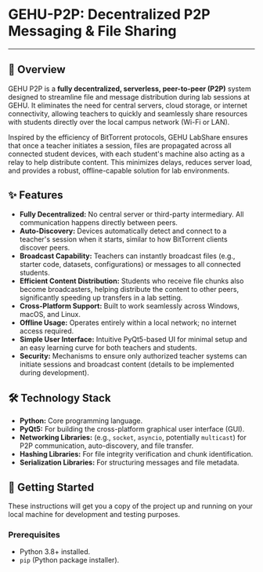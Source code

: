 # GEHU-P2P: Decentralized P2P Messaging & File Sharing

---

## 🚀 Overview

GEHU P2P is a **fully decentralized, serverless, peer-to-peer (P2P)** system designed to streamline file and message distribution during lab sessions at GEHU. It eliminates the need for central servers, cloud storage, or internet connectivity, allowing teachers to quickly and seamlessly share resources with students directly over the local campus network (Wi-Fi or LAN).

Inspired by the efficiency of BitTorrent protocols, GEHU LabShare ensures that once a teacher initiates a session, files are propagated across all connected student devices, with each student's machine also acting as a relay to help distribute content. This minimizes delays, reduces server load, and provides a robust, offline-capable solution for lab environments.

## ✨ Features

* **Fully Decentralized:** No central server or third-party intermediary. All communication happens directly between peers.
* **Auto-Discovery:** Devices automatically detect and connect to a teacher's session when it starts, similar to how BitTorrent clients discover peers.
* **Broadcast Capability:** Teachers can instantly broadcast files (e.g., starter code, datasets, configurations) or messages to all connected students.
* **Efficient Content Distribution:** Students who receive file chunks also become broadcasters, helping distribute the content to other peers, significantly speeding up transfers in a lab setting.
* **Cross-Platform Support:** Built to work seamlessly across Windows, macOS, and Linux.
* **Offline Usage:** Operates entirely within a local network; no internet access required.
* **Simple User Interface:** Intuitive PyQt5-based UI for minimal setup and an easy learning curve for both teachers and students.
* **Security:** Mechanisms to ensure only authorized teacher systems can initiate sessions and broadcast content (details to be implemented during development).

## 🛠️ Technology Stack

* **Python:** Core programming language.
* **PyQt5:** For building the cross-platform graphical user interface (GUI).
* **Networking Libraries:** (e.g., `socket`, `asyncio`, potentially `multicast`) for P2P communication, auto-discovery, and file transfer.
* **Hashing Libraries:** For file integrity verification and chunk identification.
* **Serialization Libraries:** For structuring messages and file metadata.

## 🚀 Getting Started

These instructions will get you a copy of the project up and running on your local machine for development and testing purposes.

### Prerequisites

* Python 3.8+ installed.
* `pip` (Python package installer).



